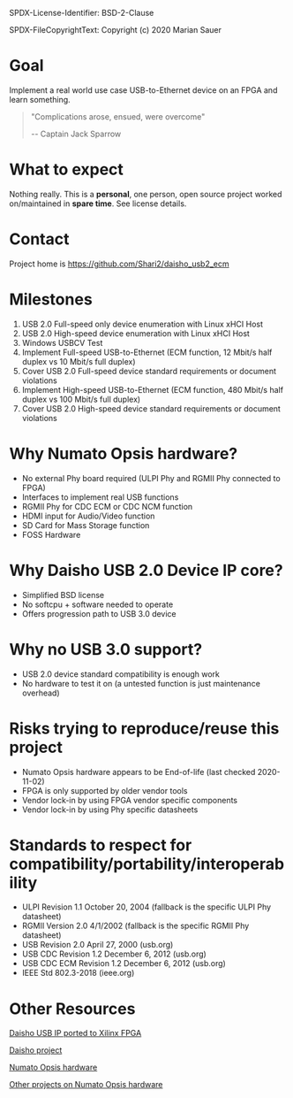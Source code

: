 SPDX-License-Identifier: BSD-2-Clause

SPDX-FileCopyrightText: Copyright (c) 2020 Marian Sauer

# Goal
Implement a real world use case USB-to-Ethernet device on an FPGA and learn
something.


> "Complications arose, ensued, were overcome"
>
> -- Captain Jack Sparrow


# What to expect
Nothing really. This is a **personal**, one person, open source project worked
on/maintained in **spare time**. See license details.

# Contact
Project home is https://github.com/Shari2/daisho_usb2_ecm

# Milestones
1. USB 2.0 Full-speed only device enumeration with Linux xHCI Host
2. USB 2.0 High-speed device enumeration with Linux xHCI Host
3. Windows USBCV Test
4. Implement Full-speed USB-to-Ethernet
   (ECM function, 12 Mbit/s half duplex vs 10 Mbit/s full duplex)
5. Cover USB 2.0 Full-speed device standard requirements or document violations
6. Implement High-speed USB-to-Ethernet
   (ECM function, 480 Mbit/s half duplex vs 100 Mbit/s full duplex)
7. Cover USB 2.0 High-speed device standard requirements or document violations

# Why Numato Opsis hardware?
- No external Phy board required (ULPI Phy and RGMII Phy connected to FPGA)
- Interfaces to implement real USB functions
 - RGMII Phy for CDC ECM or CDC NCM function
 - HDMI input for Audio/Video function
 - SD Card for Mass Storage function
- FOSS Hardware

# Why Daisho USB 2.0 Device IP core?
- Simplified BSD license
- No softcpu + software needed to operate
- Offers progression path to USB 3.0 device

# Why no USB 3.0 support?
- USB 2.0 device standard compatibility is enough work
- No hardware to test it on (a untested function is just maintenance overhead)

# Risks trying to reproduce/reuse this project
- Numato Opsis hardware appears to be End-of-life (last checked 2020-11-02)
- FPGA is only supported by older vendor tools
- Vendor lock-in by using FPGA vendor specific components
- Vendor lock-in by using Phy specific datasheets

# Standards to respect for compatibility/portability/interoperability
- ULPI Revision 1.1 October 20, 2004 (fallback is the specific ULPI Phy datasheet)
- RGMII Version 2.0 4/1/2002 (fallback is the specific RGMII Phy datasheet)
- USB Revision 2.0 April 27, 2000 (usb.org)
- USB CDC Revision 1.2 December 6, 2012 (usb.org)
- USB CDC ECM Revision 1.2 December 6, 2012 (usb.org)
- IEEE Std 802.3-2018 (ieee.org)

# Other Resources

[Daisho USB IP ported to Xilinx FPGA](https://github.com/enjoy-digital/daisho)

[Daisho project](https://github.com/mossmann/daisho)

[Numato Opsis hardware](https://numato.com/product/numato-opsis-fpga-based-open-video-platform/)

[Other projects on Numato Opsis hardware](https://hdmi2usb.tv/numato-opsis/)
